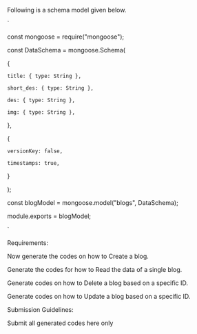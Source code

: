 Following is a schema model given below. 



`

const mongoose = require("mongoose");

const DataSchema = mongoose.Schema(

  {

    title: { type: String },

    short_des: { type: String },

    des: { type: String },

    img: { type: String },

  },

  {

    versionKey: false,

    timestamps: true,

  }

);



const blogModel = mongoose.model("blogs", DataSchema);



module.exports = blogModel;



`



Requirements:  

Now generate the codes on how to Create a blog.

Generate the codes for how to Read the data of a single blog.

Generate codes on how to Delete a blog based on a specific ID.

Generate codes on how to Update a blog based on a specific ID.




Submission Guidelines:

Submit all generated codes here only
